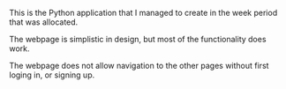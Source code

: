 This is the Python application that I managed to create in the week period that was allocated.

The webpage is simplistic in design, but most of the functionality does work.

The webpage does not allow navigation to the other pages without first loging in, or signing up.
